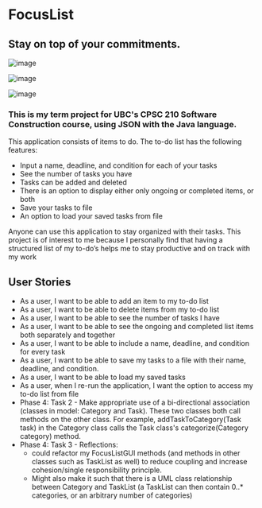# FocusList

## Stay on top of your commitments.

![image](https://user-images.githubusercontent.com/109058047/178197250-6cf56872-4dec-4a25-9535-0558fd1057d1.png)

![image](https://user-images.githubusercontent.com/109058047/178197504-15030ea4-280d-483c-be73-e9ccb72777b5.png)

![image](https://user-images.githubusercontent.com/109058047/178197594-16116390-247c-4483-a4f3-b7837e52f521.png)

### This is my term project for UBC's CPSC 210 Software Construction course, using JSON with the Java language.

This application consists of items to do. The to-do list has the following features:
- Input a name, deadline, and condition for each of your tasks
- See the number of tasks you have
- Tasks can be added and deleted
- There is an option to display either only ongoing or completed items, or both
- Save your tasks to file
- An option to load your saved tasks from file

Anyone can use this application to stay organized with their tasks. This project is of interest to me because I personally find that having a structured list of my to-do’s helps me to stay productive and on track with my work

## User Stories

- As a user, I want to be able to add an item to my to-do list
- As a user, I want to be able to delete items from my to-do list
- As a user, I want to be able to see the number of tasks I have
- As a user, I want to be able to see the ongoing and completed list items both separately and together
- As a user, I want to be able to include a name, deadline, and condition for every task
- As a user, I want to be able to save my tasks to a file with their name, deadline, and condition.
- As a user, I want to be able to load my saved tasks
- As a user, when I re-run the application, I want the option to access my to-do list from file
- Phase 4: Task 2 - Make appropriate use of a bi-directional association (classes in model: Category and Task).  These two classes both call methods on the other class. For example, addTaskToCategory(Task task) in the Category class calls the Task class's categorize(Category category) method.
- Phase 4: Task 3 - Reflections: 
    - could refactor my FocusListGUI methods (and methods in other classes such as TaskList as well) to reduce coupling and increase cohesion/single responsibility principle. 
    - Might also make it such that there is a UML class relationship between Category and TaskList (a TaskList can then contain 0..* categories, or an arbitrary number of categories)
